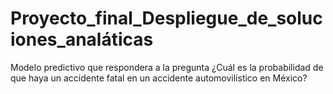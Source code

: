 # Proyecto_final_Despliegue_de_soluciones_analáticas
Modelo predictivo que respondera a la pregunta ¿Cuál es la probabilidad de que haya un accidente fatal en un accidente automovilístico en México? 
